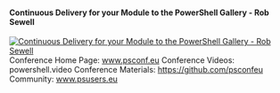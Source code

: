 ﻿#### Continuous Delivery for your Module to the PowerShell Gallery - Rob Sewell

[![Continuous Delivery for your Module to the PowerShell Gallery - Rob Sewell](https://i3.ytimg.com/vi/j_hIHcWTmp8/hqdefault.jpg "Continuous Delivery for your Module to the PowerShell Gallery - Rob Sewell")](https://www.youtube.com/watch?v=j_hIHcWTmp8)
Conference Home Page: www.psconf.eu
Conference Videos: powershell.video
Conference Materials: https://github.com/psconfeu
Community: www.psusers.eu


